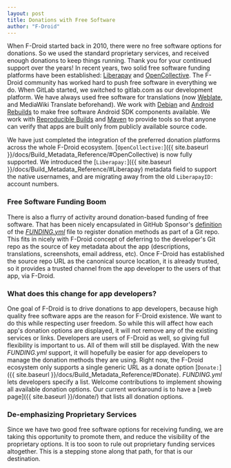 ```yaml
---
layout: post
title: Donations with Free Software
author: "F-Droid"
---
```


When F-Droid started back in 2010, there were no free software options
for donations.  So we used the standard proprietary services, and
received enough donations to keep things running.  Thank you for your
continued support over the years!  In recent years, two solid free software
funding platforms have been established:
[Liberapay](https://github.com/liberapay) and
[OpenCollective](https://github.com/opencollective).  The F-Droid
community has worked hard to push free software in everything we do.
When GitLab started, we switched to gitlab.com as our development
platform.  We have always used free software for translations (now
[Weblate](https://weblate.org/), and MediaWiki Translate beforehand).
We work with [Debian](https://wiki.debian.org/AndroidTools) and
[Android Rebuilds](https://android-rebuilds.beuc.net/) to make free
software Android SDK components available.  We work with [Reproducible
Builds](https://reproducible-builds.org/) and
[Maven](https://maven.apache.org/guides/mini/guide-reproducible-builds.html)
to provide tools so that anyone can verify that apps are built only
from publicly available source code.

We have just completed the integration of the preferred donation
platforms across the whole F-Droid ecosystem.
[`OpenCollective:`]({{ site.baseurl }}/docs/Build_Metadata_Reference/#OpenCollective)
is now fully supported.  We introduced the
[`Liberapay:`]({{ site.baseurl }}/docs/Build_Metadata_Reference/#Liberapay)
metadata field to support the native usernames, and are migrating away from
the old `LiberapayID:` account numbers.


### Free Software Funding Boom

There is also a flurry of activity around donation-based funding of
free software.  That has been nicely encapsulated in GitHub Sponsor's
[definition](https://help.github.com/en/github/administering-a-repository/displaying-a-sponsor-button-in-your-repository)
of the
[_FUNDING.yml_](https://gitlab.com/fdroid/fdroidclient/blob/master/FUNDING.yml)
file to register donation methods as part of a Git repo.  This fits in
nicely with F-Droid concept of deferring to the developer's Git repo
as the source of key metadata about the app (descriptions,
translations, screenshots, email address, etc).  Once F-Droid has
established the source repo URL as the canonical source location, it
is already trusted, so it provides a trusted channel from the app
developer to the users of that app, via F-Droid.


### What does this change for app developers?

One goal of F-Droid is to drive donations to app developers, because
high quality free software apps are the reason for F-Droid existence.
We want to do this while respecting user freedom.  So while this will
affect how each app's donation options are displayed, it will not
remove any of the existing services or links.  Developers are users of
F-Droid as well, so giving full flexibility is important to us.  All
of them will still be displayed.  With the new _FUNDING.yml_ support,
it will hopefully be easier for app developers to manage the donation
methods they are using.  Right now, the F-Droid ecosystem only
supports a single generic URL as a donate option
[`Donate:`]({{ site.baseurl }}/docs/Build_Metadata_Reference/#Donate).
_FUNDING.yml_ lets developers specify a list.  Welcome contributions to
implement showing all available donation options.  Our current
workaround is to have a [web page]({{ site.baseurl }}/donate/) that
lists all donation options.


### De-emphasizing Proprietary Services 

Since we have two good free software options for receiving funding, we
are taking this opportunity to promote them, and reduce the visibility
of the proprietary options.  It is too soon to rule out proprietary
funding services altogether.  This is a stepping stone along that
path, for that is our destination.

